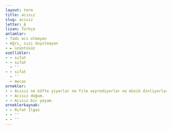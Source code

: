 ```yaml
---
layout: term
title: acısız
slug: acisiz
letter: A
lisan: Türkçe
anlamlar:
- Tadı acı olmayan
- Ağrı, sızı duyulmayan
- ► üzüntüsüz
ozellikler:
- - sıfat
- - sıfat
  - ''
- - sıfat
  - ''
  - mecaz
ornekler:
- - Acısız ne köfte yiyorlar ne film seyrediyorlar ne müzik dinliyorlardı.
- - Acısız doğum.
- - Acısız bir yaşam.
orneklerkaynak:
- - Rıfat Ilgaz
- - ''
- - ''
---
```

